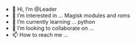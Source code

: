 - 👋 Hi, I’m @Leader
- 👀 I’m interested in ... Magisk modules and roms
- 🌱 I’m currently learning ... python
- 💞️ I’m looking to collaborate on ...
- 📫 How to reach me ...

<!---
eabcd4120/eabcd4120 is a ✨ special ✨ repository because its `README.md` (this file) appears on your GitHub profile.
You can click the Preview link to take a look at your changes.
--->
